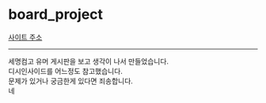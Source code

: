 # board_project
<a href="http:wasnagju.kro.kr:5000">사이트 주소</a>
<hr>
세명컴고 유머 게시판을 보고 생각이 나서 만들었습니다.<br>
디시인사이드를 어느정도 참고했습니다.<br>
문제가 있거나 궁금한게 있다면 죄송합니다.<br>
네
